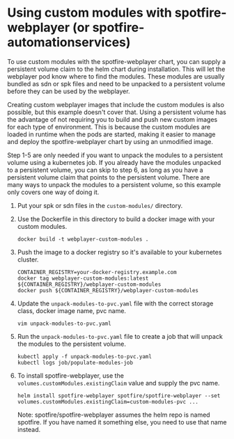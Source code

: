 # Using custom modules with spotfire-webplayer (or spotfire-automationservices)

To use custom modules with the spotfire-webplayer chart, you can supply a
persistent volume claim to the helm chart during installation. This will let
the webplayer pod know where to find the modules. These modules are usually
bundled as sdn or spk files and need to be unpacked to a persistent volume
before they can be used by the webplayer.

Creating custom webplayer images that include the custom modules is also
possible, but this example doesn't cover that. Using a persistent volume has
the advantage of not requiring you to build and push new custom images for each
type of environment. This is because the custom modules are loaded in runtime
when the pods are started, making it easier to manage and deploy the
spotfire-webplayer chart by using an unmodified image.

Step 1-5 are only needed if you want to unpack the modules to a persistent
volume using a kubernetes job. If you already have the modules unpacked to a
persistent volume, you can skip to step 6, as long as you have a persistent
volume claim that points to the persistent volume. There are many ways to
unpack the modules to a persistent volume, so this example only covers one way
of doing it.

1. Put your spk or sdn files in the `custom-modules/` directory.
2. Use the Dockerfile in this directory to build a docker image with your
   custom modules.
   ```
   docker build -t webplayer-custom-modules .
   ```

3. Push the image to a docker registry so it's available to your kubernetes
   cluster.
   ```
   CONTAINER_REGISTRY=your-docker-registry.example.com
   docker tag webplayer-custom-modules:latest ${CONTAINER_REGISTRY}/webplayer-custom-modules
   docker push ${CONTAINER_REGISTRY}/webplayer-custom-modules
   ```

4. Update the `unpack-modules-to-pvc.yaml` file with the correct storage class,
   docker image name, pvc name.
   ```
   vim unpack-modules-to-pvc.yaml
   ```

5. Run the `unpack-modules-to-pvc.yaml` file to create a job that will unpack
   the modules to the persistent volume.
   ```
   kubectl apply -f unpack-modules-to-pvc.yaml
   kubectl logs job/populate-modules-job
   ```

6. To install spotfire-webplayer, use the `volumes.customModules.existingClaim`
   value and supply the pvc name.
   ```
   helm install spotfire-webplayer spotfire/spotfire-webplayer --set volumes.customModules.existingClaim=custom-modules-pvc ...
   ```
   Note: spotfire/spotfire-webplayer assumes the helm repo is named spotfire.
   If you have named it something else, you need to use that name instead.

